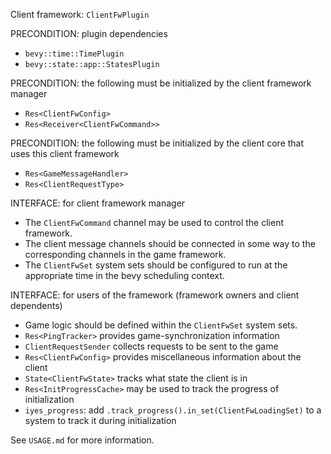 Client framework: `ClientFwPlugin`

PRECONDITION: plugin dependencies
- `bevy::time::TimePlugin`
- `bevy::state::app::StatesPlugin`

PRECONDITION: the following must be initialized by the client framework manager
- `Res<ClientFwConfig>`
- `Res<Receiver<ClientFwCommand>>`

PRECONDITION: the following must be initialized by the client core that uses this client framework
- `Res<GameMessageHandler>`
- `Res<ClientRequestType>`

INTERFACE: for client framework manager
- The `ClientFwCommand` channel may be used to control the client framework.
- The client message channels should be connected in some way to the corresponding channels in the game framework.
- The `ClientFwSet` system sets should be configured to run at the appropriate time in the bevy scheduling context.

INTERFACE: for users of the framework (framework owners and client dependents)
- Game logic should be defined within the `ClientFwSet` system sets.
- `Res<PingTracker>` provides game-synchronization information
- `ClientRequestSender` collects requests to be sent to the game
- `Res<ClientFwConfig>` provides miscellaneous information about the client
- `State<ClientFwState>` tracks what state the client is in
- `Res<InitProgressCache>` may be used to track the progress of initialization
- `iyes_progress`: add `.track_progress().in_set(ClientFwLoadingSet)` to a system to track it during initialization

See `USAGE.md` for more information.
